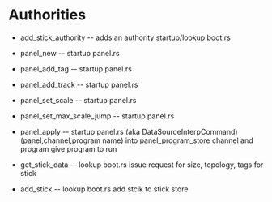 # Authorities

* add_stick_authority -- adds an authority startup/lookup boot.rs

* panel_new -- startup panel.rs
* panel_add_tag -- startup panel.rs
* panel_add_track -- startup panel.rs
* panel_set_scale -- startup panel.rs
* panel_set_max_scale_jump -- startup panel.rs
* panel_apply -- startup panel.rs (aka DataSourceInterpCommand) (panel,channel,program name) into panel_program_store
channel and program give program to run

* get_stick_data -- lookup boot.rs issue request for size, topology, tags for stick
* add_stick -- lookup boot.rs add stcik to stick store
